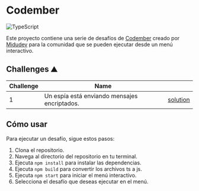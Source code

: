 # Codember

![TypeScript](https://img.shields.io/badge/-TypeScript-007ACC?style=flat-square&logo=typescript&logoColor=white)

Este proyecto contiene una serie de desafíos de [Codember](https://codember.dev/) creado por [Midudev](https://github.com/midudev/) para la comunidad que se pueden ejecutar desde un menú interactivo.

## Challenges ⛰️

| Challenge | Name                                         |                                      |
| --------- | -------------------------------------------- | -------------------------------------|
| 1         | Un espía está enviando mensajes encriptados. | [solution](CHALLENGE_01/solution.ts) |


## Cómo usar

Para ejecutar un desafío, sigue estos pasos:

1. Clona el repositorio.
2. Navega al directorio del repositorio en tu terminal.
3. Ejecuta `npm install` para instalar las dependencias.
4. Ejecuta `npm build` para convertir los archivos ts a js.
5. Ejecuta `npm start` para iniciar el menú interactivo.
6. Selecciona el desafío que deseas ejecutar en el menú.
